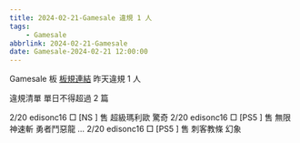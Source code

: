```yaml
---
title: 2024-02-21-Gamesale 違規 1 人
tags:
    - Gamesale
abbrlink: 2024-02-21-Gamesale
date: Gamesale-2024-02-21 12:00:00
---
```

Gamesale 板 [板規連結](https://www.ptt.cc/bbs/Gossiping/M.1637425085.A.07D.html)
昨天違規 1 人
<!-- more -->

違規清單
單日不得超過 2 篇

2/20 edisonc16 □ [NS  ] 售 超級瑪利歐 驚奇
2/20 edisonc16 □ [PS5 ] 售 無限神速斬 勇者鬥惡龍 …
2/20 edisonc16 □ [PS5 ] 售 刺客教條 幻象